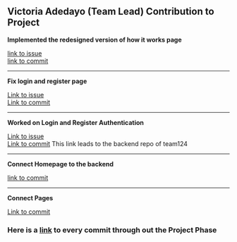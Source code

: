 ## Victoria Adedayo (Team Lead) Contribution to Project


**Implemented the redesigned version of how it works page**

 [link to issue](https://github.com/zuri-training/Proj-CC_gen-Team-124/issues/30)
 <br>
 [link to commit](https://github.com/zuri-training/Proj-CC_gen-Team-124/pull/37/commits/89318c6bb26a8f50be1c2f58b4d20f1770020982)
<hr>

**Fix login and register page**

[Link to issue](https://github.com/zuri-training/Proj-CC_gen-Team-124/issues/31)
<br>
[Link to commit](https://github.com/zuri-training/Proj-CC_gen-Team-124/pull/35/commits/a619cee65f913e86c59582ce97175731a3ee5101)
<hr>

**Worked on Login and Register Authentication**

[Link to issue](https://github.com/zuri-training/Proj-CC_gen-Team-124/issues/74)
<br>
[Link to commit](https://github.com/zuri-training/Backend-Proj-CC_gen-Team-124/commit/838e01d4dd1828e5ceb2a57c0b4923bab3769247) This link leads to the backend repo of team124
<hr>

**Connect Homepage to the backend**

[link to commit](https://github.com/zuri-training/Proj-CC_gen-Team-124/pull/50/commits/e2cfd4937e2e872145d652bb2c2a2df1cf868648)
<hr>

**Connect Pages**

[Link to commit](https://github.com/zuri-training/Proj-CC_gen-Team-124/commit/be4bacf3ad86811fd115f6b43db586b85f239da6)



### Here is a [link](https://github.com/zuri-training/Proj-CC_gen-Team-124/commits?author=VictoriaAde) to every commit through out the Project Phase
